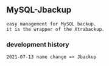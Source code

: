 ## MySQL-Jbackup
```
easy management for MySQL backup.
it is the wrapper of the Xtrabackup.
```

### development history
```
2021-07-13 name change => Jbackup
```